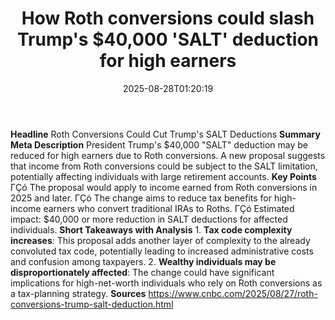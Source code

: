 ﻿---
title: "How Roth conversions could slash Trump's $40,000 'SALT' deduction for high earners"
date: "2025-08-28T01:20:19"
category: "Markets"
summary: ""
slug: "how roth conversions could slash trumps 40000 salt deduction"
source_urls:
  - "https://www.cnbc.com/2025/08/27/roth-conversions-trump-salt-deduction.html"
seo:
  title: "How Roth conversions could slash Trump's $40,000 'SALT' deduction for high earners | Hash n Hedge"
  description: ""
  keywords: ["news", "markets", "brief"]
---
**Headline** Roth Conversions Could Cut Trump's SALT Deductions  **Summary Meta Description** President Trump's $40,000 "SALT" deduction may be reduced for high earners due to Roth conversions. A new proposal suggests that income from Roth conversions could be subject to the SALT limitation, potentially affecting individuals with large retirement accounts.  **Key Points**  ΓÇó The proposal would apply to income earned from Roth conversions in 2025 and later. ΓÇó The change aims to reduce tax benefits for high-income earners who convert traditional IRAs to Roths. ΓÇó Estimated impact: $40,000 or more reduction in SALT deductions for affected individuals.  **Short Takeaways with Analysis**  1. **Tax code complexity increases**: This proposal adds another layer of complexity to the already convoluted tax code, potentially leading to increased administrative costs and confusion among taxpayers. 2. **Wealthy individuals may be disproportionately affected**: The change could have significant implications for high-net-worth individuals who rely on Roth conversions as a tax-planning strategy.  **Sources** https://www.cnbc.com/2025/08/27/roth-conversions-trump-salt-deduction.html 

